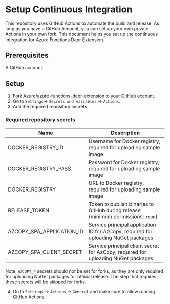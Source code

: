 # Setup Continuous Integration

This repository uses GitHub Actions to automate the build and release. As long as you have a GitHub Account, you can set up your own private Actions in your own fork. This document helps you set up the continuous integration for Azure Functions Dapr Extension.

## Prerequisites

A GitHub account.

## Setup

1. Fork [Azure/azure-functions-dapr-extension](https://github.com/Azure/azure-functions-dapr-extension) to your GitHub account.
2. Go to `Settings`-> `Secrets and variables` -> `Actions`.
3. Add the required repository secrets.

### Required repository secrets

| Name | Description |
|--|--|
| DOCKER_REGISTRY_ID | Username for Docker registry, required for uploading sample image|
| DOCKER_REGISTRY_PASS | Password for Docker registry, required for uploading sample image|
| DOCKER_REGISTRY | URL to Docker registry, required for uploading sample image |
| RELEASE_TOKEN | Token to publish binaries to GitHub during release (minimum permissions: `repo`) |
| AZCOPY_SPA_APPLICATION_ID | Service principal application ID for AzCopy, required for uploading NuGet packages |
| AZCOPY_SPA_CLIENT_SECRET | Service principal client secret for AzCopy, required for uploading NuGet packages |

Note, `AZCOPY_*` secrets should not be set for forks, as they are only required for uploading NuGet packages for official release. The step that requires these secrets will be skipped for forks.

4. Go to `Settings` -> `Actions` -> `General` and make sure to allow running GitHub Actions.



